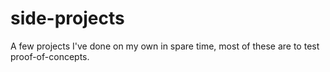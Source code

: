 # side-projects
A few projects I've done on my own in spare time, most of these are to test proof-of-concepts.
